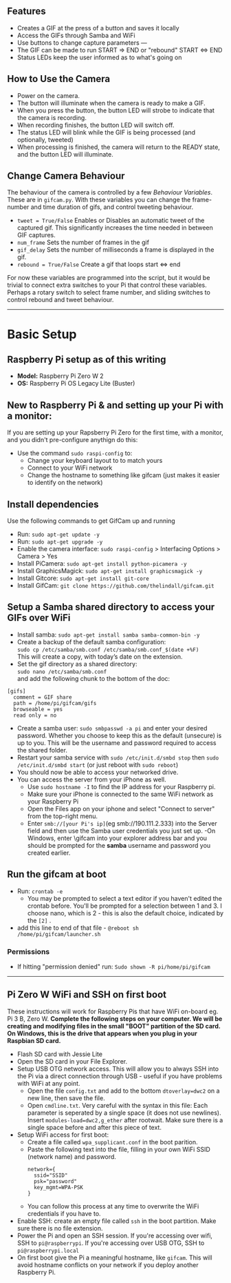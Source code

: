 ## Features
- Creates a GIF at the press of a button and saves it locally
- Access the GIFs through Samba and WiFi
- Use buttons to change capture parameters
  —
- The GIF can be made to run START => END or "rebound" START <=> END
- Status LEDs keep the user informed as to what's going on

## How to Use the Camera
- Power on the camera.
- The button will illuminate when the camera is ready to make a GIF.
- When you press the button, the button LED will strobe to indicate that the camera is recording.
- When recording finishes, the button LED will switch off.
- The status LED will blink while the GIF is being processed (and optionally, tweeted)
- When processing is finished, the camera will return to the READY state, and the button LED will illuminate.

## Change Camera Behaviour
The behaviour of the camera is controlled by a few _Behaviour Variables_. These are in `gifcam.py`.
With these variables you can change the frame-number and time duration of gifs, and control tweeting behaviour.
- `tweet = True/False` Enables or Disables an automatic tweet of the captured gif. This significantly increases the time needed in between GIF captures.
- `num_frame` Sets the number of frames in the gif
- `gif_delay` Sets the number of milliseconds a frame is displayed in the gif.
- `rebound = True/False` Create a gif that loops start <=> end

For now these variables are programmed into the script, but it would be trivial to connect extra switches to your Pi that control these variables. Perhaps a rotary switch to select frame number, and sliding switches to control rebound and tweet behaviour.


---

# Basic Setup


## Raspberry Pi setup as of this writing
  - **Model:** Raspberry Pi Zero W 2 
  - **OS:** Raspberry Pi OS Legacy Lite (Buster)


## New to Raspberry Pi & and setting up your Pi with a monitor: 
If you are setting up your Rapsberry Pi Zero for the first time, with a monitor, and you didn't pre-configure anythign do this:
  - Use the command `sudo raspi-config` to: 
    -   Change your keyboard layout to  to match yours
    -   Connect to your WiFi network
    -   Change the hostname to something like gifcam (just makes it easier to identify on the network)


## Install dependencies
Use the following commands to get GifCam up and running
  - Run: `sudo apt-get update -y`
  - Run: `sudo apt-get upgrade -y`
  - Enable the camera interface: `sudo raspi-config` > Interfacing Options > Camera > Yes
  - Install PiCamera: `sudo apt-get install python-picamera -y`
  - Install GraphicsMagick: `sudo apt-get install graphicsmagick -y`
  - Install Gitcore: `sudo apt-get install git-core`
  - Install GifCam: `git clone https://github.com/thelindall/gifcam.git`

## Setup a Samba shared directory to access your GIFs over WiFi 
  - Install samba: `sudo apt-get install samba samba-common-bin -y`
  - Create a backup of the default samba configuration: <br> `sudo cp /etc/samba/smb.conf /etc/samba/smb.conf_$(date +%F)` <br> This will create a copy, with today’s date on the extension.
  -  Set the gif directory as a shared directory: <br> `sudo nano /etc/samba/smb.conf` <br> and add the following chunk to the bottom of the doc: <br>

```
[gifs]
  comment = GIF share
  path = /home/pi/gifcam/gifs
  browseable = yes
  read only = no
```
  - Create a samba user: `sudo smbpasswd -a pi` and enter your desired password. Whether you choose to keep this as the default (unsecure) is up to you. This will be the username and password required to access the shared folder.
  - Restart your samba service with `sudo /etc/init.d/smbd stop` then `sudo /etc/init.d/smbd start` (or just reboot with `sudo reboot`)
  - You should now be able to access your networked drive. 
  - You can access the server from your iPhone as well. 
    - Use `sudo hostname -I` to find the IP address for your Raspberry pi.
    - Make sure your iPhone is connected to the same WiFi network as your Raspberry Pi
    - Open the Files app on your iphone and select "Connect to server" from the top-right menu.
    - Enter `smb://[your Pi's ip]`(eg smb://190.111.2.333) into the Server field and then use the Samba user credentials you just set up.
  -On Windows, enter \\gifcam into your explorer address bar and you should be prompted for the **samba** username and password you created earlier.


## Run the gifcam at boot
  - Run: `crontab -e`
    - You may be prompted to select a text editor if you haven't edited the crontab before. You'll be prompted for a selection between 1 and 3. I choose nano, which is 2 - this is also the default choice, indicated by the `[2]` .
  - add this line to end of that file - `@reboot sh /home/pi/gifcam/launcher.sh`

### Permissions
  - If hitting "permission denied" run: `Sudo shown -R pi/home/pi/gifcam`


---


## Pi Zero W WiFi and SSH on first boot
These instructions will work for Raspberry Pis that have WiFi on-board eg. Pi 3 B, Zero W.
**Complete the following steps on your computer. We will be creating and modifying files in the small "BOOT" partition of the SD card. On Windows, this is the drive that appears when you plug in your Raspbian SD card.**
  - Flash SD card with Jessie Lite
  - Open the SD card in your File Explorer.
  - Setup USB OTG network access. This will allow you to always SSH into the Pi via a direct connection through USB - useful if you have problems with WiFi at any point.
    - Open the file `config.txt` and add to the bottom `dtoverlay=dwc2` on a new line, then save the file.
    - Open `cmdline.txt`. Very careful with the syntax in this file: Each parameter is seperated by a single space (it does not use newlines). Insert `modules-load=dwc2,g_ether` after rootwait. Make sure there is a single space before and after this piece of text.
  - Setup WiFi access for first boot:
    - Create a file called `wpa_supplicant.conf` in the boot parition.
    - Paste the following text into the file, filling in your own WiFi SSID (network name) and password.
      ```
      network={
        ssid="SSID"
        psk="password"
        key_mgmt=WPA-PSK
      }
      ```
    - You can follow this process at any time to overwrite the WiFi credentials if you have to.
  - Enable SSH: create an empty file called `ssh` in the boot partition. Make sure there is no file extension.
  - Power the Pi and open an SSH session. If you're accessing over wifi, SSH to `pi@raspberrypi`. If you're accessing over USB OTG, SSH to `pi@raspberrypi.local`
  - On first boot give the Pi a meaningful hostname, like `gifcam`. This will avoid hostname conflicts on your network if you deploy another Raspberry Pi.

